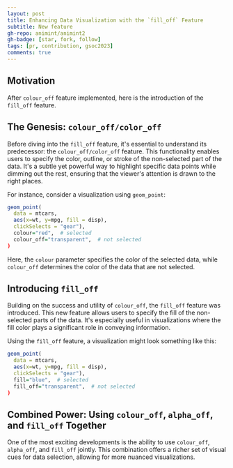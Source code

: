 ```yaml
---
layout: post
title: Enhancing Data Visualization with the `fill_off` Feature
subtitle: New feature
gh-repo: animint/animint2
gh-badge: [star, fork, follow]
tags: [pr, contribution, gsoc2023]
comments: true
---
```


## Motivation
After `colour_off` feature implemented, here is the introduction of the `fill_off` feature.

## The Genesis: `colour_off/color_off`

Before diving into the `fill_off` feature, it's essential to understand its predecessor: the `colour_off/color_off` feature. This functionality enables users to specify the color, outline, or stroke of the non-selected part of the data. It's a subtle yet powerful way to highlight specific data points while dimming out the rest, ensuring that the viewer's attention is drawn to the right places.

For instance, consider a visualization using `geom_point`:

```R
geom_point(
  data = mtcars,
  aes(x=wt, y=mpg, fill = disp),
  clickSelects = "gear"),
  colour="red",  # selected
  colour_off="transparent",  # not selected
)
```
Here, the `colour` parameter specifies the color of the selected data, while `colour_off` determines the color of the data that are not selected.

## Introducing `fill_off`
Building on the success and utility of `colour_off`, the `fill_off` feature was introduced. 
This new feature allows users to specify the fill of the non-selected parts of the data. 
It's especially useful in visualizations where the fill color plays a significant role in conveying information.

Using the `fill_off` feature, a visualization might look something like this:
```R
geom_point(
  data = mtcars,
  aes(x=wt, y=mpg, fill = disp),
  clickSelects = "gear"),
  fill="blue",  # selected
  fill_off="transparent",  # not selected
)
```

## Combined Power: Using `colour_off`, `alpha_off`, and `fill_off` Together
One of the most exciting developments is the ability to use `colour_off`, `alpha_off`, and `fill_off` jointly. 
This combination offers a richer set of visual cues for data selection, allowing for more nuanced visualizations.

